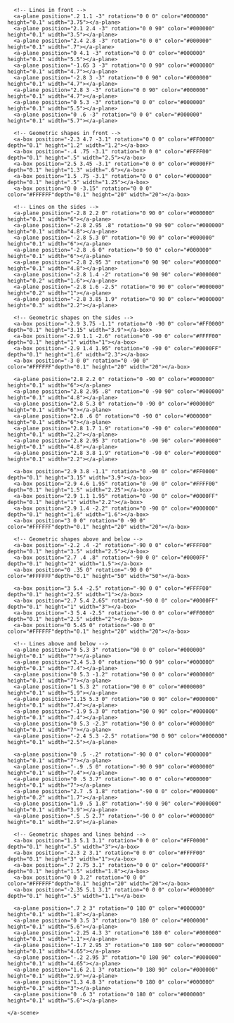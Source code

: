 <!DOCTYPE html>
<html>
  <head>
    <meta charset="utf-8">
    <title>Piet Mondrian 3D Space</title>
    <meta name="description" content="A-Frame Piet Mondrian 3D Space">
    <script src="https://aframe.io/releases/1.2.0/aframe.min.js"></script>
  </head>
  <body>
    <a-scene>
      <a-entity position="0 1.6 0">
        <a-camera></a-camera>
      </a-entity>


      <!-- Lines in front -->
      <a-plane position=".2 1.1 -3" rotation="0 0 0" color="#000000" height="0.1" width="3.75"></a-plane>
      <a-plane position="2.1 2.4 -3" rotation="0 0 90" color="#000000" height="0.1" width="3.5"></a-plane>
      <a-plane position="2.4 2.8 -3" rotation="0 0 0" color="#000000" height="0.1" width=".7"></a-plane>
      <a-plane position="0 4.1 -3" rotation="0 0 0" color="#000000" height="0.1" width="5.5"></a-plane>
      <a-plane position="-1.65 3 -3" rotation="0 0 90" color="#000000" height="0.1" width="4.7"></a-plane>
      <a-plane position="-2.8 3 -3" rotation="0 0 90" color="#000000" height="0.1" width="4.7"></a-plane>
      <a-plane position="2.8 3 -3" rotation="0 0 90" color="#000000" height="0.1" width="4.7"></a-plane>
      <a-plane position="0 5.3 -3" rotation="0 0 0" color="#000000" height="0.1" width="5.5"></a-plane>
      <a-plane position="0 .6 -3" rotation="0 0 0" color="#000000" height="0.1" width="5.7"></a-plane>

      <!-- Geometric shapes in front -->
      <a-box position="-2.3 4.7 -3.1" rotation="0 0 0" color="#FF0000" depth="0.1" height="1.2" width="1.2"></a-box>
      <a-box position="-.4 .75 -3.1" rotation="0 0 0" color="#FFFF00" depth="0.1" height=".5" width="2.5"></a-box>
      <a-box position="2.5 3.45 -3.1" rotation="0 0 0" color="#0000FF" depth="0.1" height="1.3" width=".6"></a-box>
      <a-box position="1.5 .75 -3.1" rotation="0 0 0" color="#000000" depth="0.1" height=".5" width="1.25"></a-box>
      <a-box position="0 0 -3.15" rotation="0 0 0" color="#FFFFFF"depth="0.1" height="20" width="20"></a-box>

      <!-- Lines on the sides -->
      <a-plane position="-2.8 2.2 0" rotation="0 90 0" color="#000000" height="0.1" width="6"></a-plane>
      <a-plane position="-2.8 2.95 .8" rotation="0 90 90" color="#000000" height="0.1" width="4.8"></a-plane>
      <a-plane position="-2.8 5.3 0" rotation="0 90 0" color="#000000" height="0.1" width="6"></a-plane>
      <a-plane position="-2.8 .6 0" rotation="0 90 0" color="#000000" height="0.1" width="6"></a-plane>
      <a-plane position="-2.8 2.95 3" rotation="0 90 90" color="#000000" height="0.1" width="4.8"></a-plane>
      <a-plane position="-2.8 1.4 -2" rotation="0 90 90" color="#000000" height="0.2" width="1.6"></a-plane>
      <a-plane position="-2.8 1.6 -2.5" rotation="0 90 0" color="#000000" height="0.2" width="1"></a-plane>
      <a-plane position="-2.8 3.85 1.9" rotation="0 90 0" color="#000000" height="0.3" width="2.2"></a-plane>

      <!-- Geometric shapes on the sides -->
      <a-box position="-2.9 3.75 -1.1" rotation="0 -90 0" color="#FF0000" depth="0.1" height="3.15" width="3.9"></a-box>
      <a-box position="-2.9 1.1 -2.6" rotation="0 -90 0" color="#FFFF00" depth="0.1" height="1" width="1"></a-box>
      <a-box position="-2.9 1.4 1.95" rotation="0 -90 0" color="#0000FF" depth="0.1" height="1.6" width="2.3"></a-box>
      <a-box position="-3 0 0" rotation="0 -90 0" color="#FFFFFF"depth="0.1" height="20" width="20"></a-box>

      <a-plane position="2.8 2.2 0" rotation="0 -90 0" color="#000000" height="0.1" width="6"></a-plane>
      <a-plane position="2.8 2.95 .8" rotation="0 -90 90" color="#000000" height="0.1" width="4.8"></a-plane>
      <a-plane position="2.8 5.3 0" rotation="0 -90 0" color="#000000" height="0.1" width="6"></a-plane>
      <a-plane position="2.8 .6 0" rotation="0 -90 0" color="#000000" height="0.1" width="6"></a-plane>
      <a-plane position="2.8 1.7 1.9" rotation="0 -90 0" color="#000000" height="0.1" width="2.2"></a-plane>
      <a-plane position="2.8 2.95 3" rotation="0 -90 90" color="#000000" height="0.1" width="4.8"></a-plane>
      <a-plane position="2.8 3.8 1.9" rotation="0 -90 0" color="#000000" height="0.1" width="2.2"></a-plane>

      <a-box position="2.9 3.8 -1.1" rotation="0 -90 0" color="#FF0000" depth="0.1" height="3.15" width="3.9"></a-box>
      <a-box position="2.9 4.6 1.95" rotation="0 -90 0" color="#FFFF00" depth="0.1" height="1.5" width="2.25"></a-box>
      <a-box position="2.9 1.1 1.95" rotation="0 -90 0" color="#0000FF" depth="0.1" height="1" width="2.2"></a-box>
      <a-box position="2.9 1.4 -2.2" rotation="0 -90 0" color="#000000" depth="0.1" height="1.6" width="1.6"></a-box>
      <a-box position="3 0 0" rotation="0 -90 0" color="#FFFFFF"depth="0.1" height="20" width="20"></a-box>

      <!-- Geometric shapes above and below -->
      <a-box position="-2.2 .4 -2" rotation="-90 0 0" color="#FFFF00" depth="0.1" height="3.5" width="2.5"></a-box>
      <a-box position="2.7 .4 .8" rotation="-90 0 0" color="#0000FF" depth="0.1" height="2" width="1.5"></a-box>
      <a-box position="0 .35 0" rotation="-90 0 0" color="#FFFFFF"depth="0.1" height="50" width="50"></a-box>

      <a-box position="3 5.4 -2.5" rotation="-90 0 0" color="#FFFF00" depth="0.1" height="2.5" width="1"></a-box>
      <a-box position="2.7 5.4 2.65" rotation="-90 0 0" color="#0000FF" depth="0.1" height="1" width="3"></a-box>
      <a-box position="-3 5.4 -2.5" rotation="-90 0 0" color="#FF0000" depth="0.1" height="2.5" width="2"></a-box>
      <a-box position="0 5.45 0" rotation="-90 0 0" color="#FFFFFF"depth="0.1" height="20" width="20"></a-box>

      <!-- Lines above and below -->
      <a-plane position="0 5.3 3" rotation="90 0 0" color="#000000" height="0.1" width="7"></a-plane>
      <a-plane position="2.4 5.3 0" rotation="90 0 90" color="#000000" height="0.1" width="7.4"></a-plane>
      <a-plane position="0 5.3 -1.2" rotation="90 0 0" color="#000000" height="0.1" width="7"></a-plane>
      <a-plane position="1 5.3 2" rotation="90 0 0" color="#000000" height="0.1" width="5.9"></a-plane>
      <a-plane position="1.15 5.3 0" rotation="90 0 90" color="#000000" height="0.1" width="7.4"></a-plane>
      <a-plane position="-1.9 5.3 0" rotation="90 0 90" color="#000000" height="0.1" width="7.4"></a-plane>
      <a-plane position="0 5.3 -2.3" rotation="90 0 0" color="#000000" height="0.1" width="7"></a-plane>
      <a-plane position="-2.4 5.3 -2.5" rotation="90 0 90" color="#000000" height="0.1" width="2.5"></a-plane>

      <a-plane position="0 .5 -.2" rotation="-90 0 0" color="#000000" height="0.1" width="7"></a-plane>
      <a-plane position="-.9 .5 0" rotation="-90 0 90" color="#000000" height="0.1" width="7.4"></a-plane>
      <a-plane position="0 .5 3.7" rotation="-90 0 0" color="#000000" height="0.1" width="7"></a-plane>
      <a-plane position="2.7 .5 1.8" rotation="-90 0 0" color="#000000" height="0.2" width="1.7"></a-plane>
      <a-plane position="1.9 .5 1.8" rotation="-90 0 90" color="#000000" height="0.1" width="3.9"></a-plane>
      <a-plane position=".5 .5 2.7" rotation="-90 0 0" color="#000000" height="0.1" width="2.9"></a-plane>

      <!-- Geometric shapes and lines behind -->
      <a-box position="1.3 5.1 3.1" rotation="0 0 0" color="#FF0000" depth="0.1" height=".5" width="3"></a-box>
      <a-box position="-2.3 2 3.1" rotation="0 0 0" color="#FFFF00" depth="0.1" height="3" width="1"></a-box>
      <a-box position=".7 2.75 3.1" rotation="0 0 0" color="#0000FF" depth="0.1" height="1.5" width="1.8"></a-box>
      <a-box position="0 0 3.2" rotation="0 0 0" color="#FFFFFF"depth="0.1" height="20" width="20"></a-box>
      <a-box position="-2.35 5.1 3.1" rotation="0 0 0" color="#000000" depth="0.1" height=".5" width="1.1"></a-box>

      <a-plane position=".7 2 3" rotation="0 180 0" color="#000000" height="0.1" width="1.8"></a-plane>
      <a-plane position="0 3.5 3" rotation="0 180 0" color="#000000" height="0.1" width="5.6"></a-plane>
      <a-plane position="-2.25 4.3 3" rotation="0 180 0" color="#000000" height="0.1" width="1.1"></a-plane>
      <a-plane position="-1.7 2.95 3" rotation="0 180 90" color="#000000" height="0.1" width="4.65"></a-plane>
      <a-plane position="-.2 2.95 3" rotation="0 180 90" color="#000000" height="0.1" width="4.65"></a-plane>
      <a-plane position="1.6 2.1 3" rotation="0 180 90" color="#000000" height="0.1" width="2.9"></a-plane>
      <a-plane position="1.3 4.8 3" rotation="0 180 0" color="#000000" height="0.1" width="3"></a-plane>
      <a-plane position="0 .6 3" rotation="0 180 0" color="#000000" height="0.1" width="5.6"></a-plane>

    </a-scene>
  </body>
</html>
